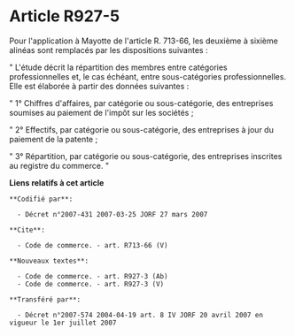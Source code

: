 # Article R927-5

Pour l'application à Mayotte de l'article R. 713-66, les deuxième à sixième alinéas sont remplacés par les dispositions
suivantes :

" L'étude décrit la répartition des membres entre catégories professionnelles et, le cas échéant, entre sous-catégories
professionnelles. Elle est élaborée à partir des données suivantes :

" 1° Chiffres d'affaires, par catégorie ou sous-catégorie, des entreprises soumises au paiement de l'impôt sur les sociétés ;

" 2° Effectifs, par catégorie ou sous-catégorie, des entreprises à jour du paiement de la patente ;

" 3° Répartition, par catégorie ou sous-catégorie, des entreprises inscrites au registre du commerce. "

**Liens relatifs à cet article**

	**Codifié par**:

	  - Décret n°2007-431 2007-03-25 JORF 27 mars 2007

	**Cite**:

	  - Code de commerce. - art. R713-66 (V)

	**Nouveaux textes**:

	  - Code de commerce. - art. R927-3 (Ab)
	  - Code de commerce. - art. R927-3 (V)

	**Transféré par**:

	  - Décret n°2007-574 2004-04-19 art. 8 IV JORF 20 avril 2007 en vigueur le 1er juillet 2007
